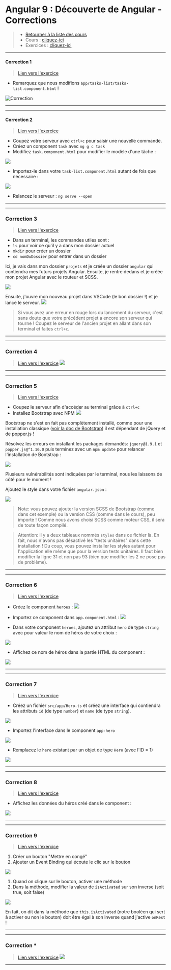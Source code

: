 # Angular 9 : Découverte de Angular - Corrections
> - [Retourner à la liste des cours](../readme.md)
> - Cours : [cliquez-ici](01.md)
> - Exercices : [cliquez-ici](exercices.md)


---
#### Correction 1
> [Lien vers l'exercice](exercices.md#exercice-1)
- Remarquez que nous modifions `app/tasks-list/tasks-list.component.html` !

![Correction](img/ul-li-correction.png)

--- 

---
#### Correction 2
> [Lien vers l'exercice](exercices.md#exercice-2)
- Coupez votre serveur avec `ctrl+c` pour saisir une nouvelle commande.
- Créez un component `task` avec `ng g c task`
- Modifiez `task.component.html` pour modifier le modèle d'une tâche :

![](img/task-component.png)

- Importez-le dans votre `task-list.component.html` autant de fois que nécessaire :

![](img/taskslist.png)


- Relancez le serveur : `ng serve --open`
--- 

---
### Correction 3
> [Lien vers l'exercice](exercices.md#exercice-3)
- Dans un terminal, les commandes utiles sont :
- `ls` pour voir ce qu'il y a dans mon dossier actuel
- `mkdir` pour créer un dossier
- `cd nomDuDossier` pour entrer dans un dossier

Ici, je vais dans mon dossier `projets` et je créée un dossier `angular` qui contiendra mes futurs projets Angular. Ensuite, je rentre dedans et je créée mon projet Angular avec le routeur et SCSS.

![](img/0301.png)

Ensuite, j'ouvre mon nouveau projet dans VSCode (le bon dossier !) et je lance le serveur.
![](img/0302.png)

> Si vous avez une erreur en rouge lors du lancement du serveur, c'est sans doute que votre précédent projet a encore son serveur qui tourne ! Coupez le serveur de l'ancien projet en allant dans son terminal et faites `ctrl+c`.
---

---
### Correction 4
> [Lien vers l'exercice](exercices.md#exercice-4)
![](img/0303.png)

---


---
### Correction 5
> [Lien vers l'exercice](exercices.md#exercice-5)

- Coupez le serveur afin d'accéder au terminal grâce à `ctrl+c`
- Installez Bootstrap avec NPM
![](img/0304.png)

Bootstrap ne s'est en fait pas complètement installé, comme pour une installation classique ([voir la doc de Bootstrap](https://getbootstrap.com/docs/4.4/getting-started/introduction/)) il est dépendant de jQuery et de popper.js !

Résolvez les erreurs en installant les packages demandés: `jquery@1.9.1` et `popper.js@^1.16.0` puis terminez avec un `npm update` pour relancer l'installation de Bootstrap :

![](img/c0207.png)

Plusieurs vulnérabilités sont indiquées par le terminal, nous les laissons de côté pour le moment !

Ajoutez le style dans votre fichier `angular.json` :

![](img/c0210.png)

> Note: vous pouvez ajouter la version SCSS de Bootstrap (comme dans cet exemple) ou la version CSS (comme dans le cours), peu importe ! Comme nous avons choisi SCSS comme moteur CSS, il sera de toute façon compilé.

> Attention: il y a deux tableaux nommés `styles` dans ce fichier là. En fait, nous n'avons pas désactivé les "tests unitaires" dans cette installation ! Du coup, vous pouvez installer les styles autant pour l'application elle même que pour la version tests unitaires. Il faut bien modifier la ligne 31 et non pas 93 (bien que modifier les 2 ne pose pas de problème).

---


---
### Correction 6
> [Lien vers l'exercice](exercices.md#exercice-6)


- Créez le component `heroes` :
![](img/c0208.png)

- Importez ce component dans `app.component.html` :
![](img/c0209.png)

- Dans votre component `heroes`, ajoutez un attribut `hero` de type `string` avec pour valeur le nom de héros de votre choix :

![](img/c0211.png)

- Affichez ce nom de héros dans la partie HTML du component :

![](img/c0212.png)


---


---
### Correction 7
> [Lien vers l'exercice](exercices.md#exercice-7)


- Créez un fichier `src/app/Hero.ts` et créez une interface qui contiendra les attributs `id` (de type `number`) et `name` (de type `string`).

![](img/c0214.png)


- Importez l'interface dans le component `app-hero`

![](img/c0215.png)

- Remplacez le `hero` existant par un objet de type `Hero` (avec l'ID = 1)

![](img/c0216.png)

---


---
### Correction 8
> [Lien vers l'exercice](corrections.md#exercice-8)

- Affichez les données du héros créé dans le component :

![](img/c0218.png)

---


---
### Correction 9
> [Lien vers l'exercice](exercices.md#exercice-9)


1. Créer un bouton "Mettre en congé"
2. Ajouter un Event Binding qui écoute le clic sur le bouton

![](img/c0225.png)

1. Quand on clique sur le bouton, activer une méthode
2. Dans la méthode, modifier la valeur de `isActivated` sur son inverse (soit true, soit false)

![](img/c0226.png)

En fait, on dit dans la méthode que `this.isActivated` (notre booléen qui sert à activer ou non le bouton) doit être égal à son inverse quand j'active `onRest` !

---

---
### Correction *
> [Lien vers l'exercice](exercices.md#exercice-*)
![](img/img.png)
> 
---